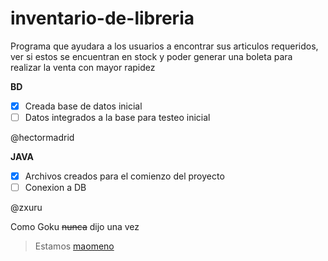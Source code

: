 # inventario-de-libreria

Programa que ayudara a los usuarios a encontrar sus articulos requeridos, ver si estos se encuentran en stock y poder generar una boleta para realizar la venta con mayor rapidez

__BD__
- [x] Creada base de datos inicial
- [ ] Datos integrados a la base para testeo inicial

@hectormadrid

__JAVA__
- [x] Archivos creados para el comienzo del proyecto
- [ ] Conexion a DB

@zxuru

Como Goku ~~nunca~~ dijo una vez

> Estamos [maomeno](/Images/maomeno.jpg)
